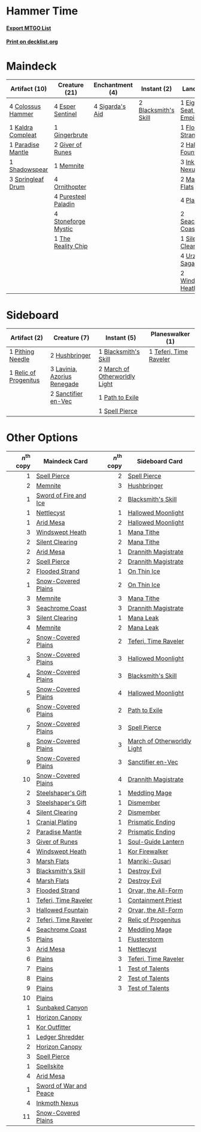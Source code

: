 # Hammer Time

#### [Export MTGO List](../collection/Hammer%20Time/Hammer%20Time.txt)
#### [Print on decklist.org](http://decklist.org/?deckmain=2%09Blacksmith's%20Skill%0A4%09Colossus%20Hammer%0A1%09Eiganjo,%20Seat%20of%20the%20Empire%0A4%09Esper%20Sentinel%0A1%09Flooded%20Strand%0A1%09Gingerbrute%0A2%09Giver%20of%20Runes%0A2%09Hallowed%20Fountain%0A3%09Inkmoth%20Nexus%0A1%09Kaldra%20Compleat%0A2%09Marsh%20Flats%0A1%09Memnite%0A4%09Ornithopter%0A1%09Paradise%20Mantle%0A4%09Plains%0A4%09Puresteel%20Paladin%0A2%09Seachrome%20Coast%0A1%09Shadowspear%0A4%09Sigarda's%20Aid%0A1%09Silent%20Clearing%0A3%09Springleaf%20Drum%0A1%09Steelshaper's%20Gift%0A4%09Stoneforge%20Mystic%0A1%09The%20Reality%20Chip%0A4%09Urza's%20Saga%0A2%09Windswept%20Heath&deckside=1%09Blacksmith's%20Skill%0A2%09Hushbringer%0A3%09Lavinia,%20Azorius%20Renegade%0A2%09March%20of%20Otherworldly%20Light%0A1%09Path%20to%20Exile%0A1%09Pithing%20Needle%0A1%09Relic%20of%20Progenitus%0A2%09Sanctifier%20en-Vec%0A1%09Spell%20Pierce%0A1%09Teferi,%20Time%20Raveler)
# Maindeck

|                                       Artifact (10)                                        |                                        Creature (21)                                         |                                     Enchantment (4)                                      |                                          Instant (2)                                          |                                               Land (22)                                                |                                         Sorcery (1)                                          |
|--------------------------------------------------------------------------------------------|----------------------------------------------------------------------------------------------|------------------------------------------------------------------------------------------|-----------------------------------------------------------------------------------------------|--------------------------------------------------------------------------------------------------------|----------------------------------------------------------------------------------------------|
|4 [Colossus Hammer](http://gatherer.wizards.com/Pages/Card/Details.aspx?multiverseid=466977)|4 [Esper Sentinel](http://gatherer.wizards.com/Pages/Card/Details.aspx?multiverseid=522088)   |4 [Sigarda's Aid](http://gatherer.wizards.com/Pages/Card/Details.aspx?multiverseid=414333)|2 [Blacksmith's Skill](http://gatherer.wizards.com/Pages/Card/Details.aspx?multiverseid=522082)|1 [Eiganjo, Seat of the Empire](http://gatherer.wizards.com/Pages/Card/Details.aspx?multiverseid=548581)|1 [Steelshaper's Gift](http://gatherer.wizards.com/Pages/Card/Details.aspx?multiverseid=51078)|
|1 [Kaldra Compleat](http://gatherer.wizards.com/Pages/Card/Details.aspx?multiverseid=522303)|1 [Gingerbrute](http://gatherer.wizards.com/Pages/Card/Details.aspx?multiverseid=473181)      |                                                                                          |                                                                                               |1 [Flooded Strand](http://gatherer.wizards.com/Pages/Card/Details.aspx?multiverseid=405098)             |                                                                                              |
|1 [Paradise Mantle](http://gatherer.wizards.com/Pages/Card/Details.aspx?multiverseid=73558) |2 [Giver of Runes](http://gatherer.wizards.com/Pages/Card/Details.aspx?multiverseid=463962)   |                                                                                          |                                                                                               |2 [Hallowed Fountain](http://gatherer.wizards.com/Pages/Card/Details.aspx?multiverseid=97071)           |                                                                                              |
|1 [Shadowspear](http://gatherer.wizards.com/Pages/Card/Details.aspx?multiverseid=476487)    |1 [Memnite](http://gatherer.wizards.com/Pages/Card/Details.aspx?multiverseid=194078)          |                                                                                          |                                                                                               |3 [Inkmoth Nexus](http://gatherer.wizards.com/Pages/Card/Details.aspx?multiverseid=213731)              |                                                                                              |
|3 [Springleaf Drum](http://gatherer.wizards.com/Pages/Card/Details.aspx?multiverseid=378534)|4 [Ornithopter](http://gatherer.wizards.com/Pages/Card/Details.aspx?multiverseid=129665)      |                                                                                          |                                                                                               |2 [Marsh Flats](http://gatherer.wizards.com/Pages/Card/Details.aspx?multiverseid=405101)                |                                                                                              |
|                                                                                            |4 [Puresteel Paladin](http://gatherer.wizards.com/Pages/Card/Details.aspx?multiverseid=227504)|                                                                                          |                                                                                               |4 [Plains](http://gatherer.wizards.com/Pages/Card/Details.aspx?multiverseid=439856)                     |                                                                                              |
|                                                                                            |4 [Stoneforge Mystic](http://gatherer.wizards.com/Pages/Card/Details.aspx?multiverseid=198383)|                                                                                          |                                                                                               |2 [Seachrome Coast](http://gatherer.wizards.com/Pages/Card/Details.aspx?multiverseid=209399)            |                                                                                              |
|                                                                                            |1 [The Reality Chip](http://gatherer.wizards.com/Pages/Card/Details.aspx?multiverseid=548372) |                                                                                          |                                                                                               |1 [Silent Clearing](http://gatherer.wizards.com/Pages/Card/Details.aspx?multiverseid=464195)            |                                                                                              |
|                                                                                            |                                                                                              |                                                                                          |                                                                                               |4 [Urza's Saga](http://gatherer.wizards.com/Pages/Card/Details.aspx?multiverseid=522335)                |                                                                                              |
|                                                                                            |                                                                                              |                                                                                          |                                                                                               |2 [Windswept Heath](http://gatherer.wizards.com/Pages/Card/Details.aspx?multiverseid=405115)            |                                                                                              |


# Sideboard

|                                          Artifact (2)                                          |                                             Creature (7)                                             |                                              Instant (5)                                               |                                        Planeswalker (1)                                         |
|------------------------------------------------------------------------------------------------|------------------------------------------------------------------------------------------------------|--------------------------------------------------------------------------------------------------------|-------------------------------------------------------------------------------------------------|
|1 [Pithing Needle](http://gatherer.wizards.com/Pages/Card/Details.aspx?multiverseid=129526)     |2 [Hushbringer](http://gatherer.wizards.com/Pages/Card/Details.aspx?multiverseid=472980)              |1 [Blacksmith's Skill](http://gatherer.wizards.com/Pages/Card/Details.aspx?multiverseid=522082)         |1 [Teferi, Time Raveler](http://gatherer.wizards.com/Pages/Card/Details.aspx?multiverseid=461148)|
|1 [Relic of Progenitus](http://gatherer.wizards.com/Pages/Card/Details.aspx?multiverseid=174824)|3 [Lavinia, Azorius Renegade](http://gatherer.wizards.com/Pages/Card/Details.aspx?multiverseid=457333)|2 [March of Otherworldly Light](http://gatherer.wizards.com/Pages/Card/Details.aspx?multiverseid=548321)|                                                                                                 |
|                                                                                                |2 [Sanctifier en-Vec](http://gatherer.wizards.com/Pages/Card/Details.aspx?multiverseid=522103)        |1 [Path to Exile](http://gatherer.wizards.com/Pages/Card/Details.aspx?multiverseid=220511)              |                                                                                                 |
|                                                                                                |                                                                                                      |1 [Spell Pierce](http://gatherer.wizards.com/Pages/Card/Details.aspx?multiverseid=425876)               |                                                                                                 |


# Other Options

|*n*<sup>th</sup> copy|                                          Maindeck Card                                          |*n*<sup>th</sup> copy|                                            Sideboard Card                                            |
|--------------------:|-------------------------------------------------------------------------------------------------|--------------------:|------------------------------------------------------------------------------------------------------|
|                    1|[Spell Pierce](http://gatherer.wizards.com/Pages/Card/Details.aspx?multiverseid=425876)          |                    2|[Spell Pierce](http://gatherer.wizards.com/Pages/Card/Details.aspx?multiverseid=425876)               |
|                    2|[Memnite](http://gatherer.wizards.com/Pages/Card/Details.aspx?multiverseid=194078)               |                    3|[Hushbringer](http://gatherer.wizards.com/Pages/Card/Details.aspx?multiverseid=472980)                |
|                    1|[Sword of Fire and Ice](http://gatherer.wizards.com/Pages/Card/Details.aspx?multiverseid=46429)  |                    2|[Blacksmith's Skill](http://gatherer.wizards.com/Pages/Card/Details.aspx?multiverseid=522082)         |
|                    1|[Nettlecyst](http://gatherer.wizards.com/Pages/Card/Details.aspx?multiverseid=522307)            |                    1|[Hallowed Moonlight](http://gatherer.wizards.com/Pages/Card/Details.aspx?multiverseid=398505)         |
|                    1|[Arid Mesa](http://gatherer.wizards.com/Pages/Card/Details.aspx?multiverseid=405092)             |                    2|[Hallowed Moonlight](http://gatherer.wizards.com/Pages/Card/Details.aspx?multiverseid=398505)         |
|                    3|[Windswept Heath](http://gatherer.wizards.com/Pages/Card/Details.aspx?multiverseid=405115)       |                    1|[Mana Tithe](http://gatherer.wizards.com/Pages/Card/Details.aspx?multiverseid=122324)                 |
|                    2|[Silent Clearing](http://gatherer.wizards.com/Pages/Card/Details.aspx?multiverseid=464195)       |                    2|[Mana Tithe](http://gatherer.wizards.com/Pages/Card/Details.aspx?multiverseid=122324)                 |
|                    2|[Arid Mesa](http://gatherer.wizards.com/Pages/Card/Details.aspx?multiverseid=405092)             |                    1|[Drannith Magistrate](http://gatherer.wizards.com/Pages/Card/Details.aspx?multiverseid=479531)        |
|                    2|[Spell Pierce](http://gatherer.wizards.com/Pages/Card/Details.aspx?multiverseid=425876)          |                    2|[Drannith Magistrate](http://gatherer.wizards.com/Pages/Card/Details.aspx?multiverseid=479531)        |
|                    2|[Flooded Strand](http://gatherer.wizards.com/Pages/Card/Details.aspx?multiverseid=405098)        |                    1|[On Thin Ice](http://gatherer.wizards.com/Pages/Card/Details.aspx?multiverseid=463969)                |
|                    1|[Snow-Covered Plains](http://gatherer.wizards.com/Pages/Card/Details.aspx?multiverseid=121267)   |                    2|[On Thin Ice](http://gatherer.wizards.com/Pages/Card/Details.aspx?multiverseid=463969)                |
|                    3|[Memnite](http://gatherer.wizards.com/Pages/Card/Details.aspx?multiverseid=194078)               |                    3|[Mana Tithe](http://gatherer.wizards.com/Pages/Card/Details.aspx?multiverseid=122324)                 |
|                    3|[Seachrome Coast](http://gatherer.wizards.com/Pages/Card/Details.aspx?multiverseid=209399)       |                    3|[Drannith Magistrate](http://gatherer.wizards.com/Pages/Card/Details.aspx?multiverseid=479531)        |
|                    3|[Silent Clearing](http://gatherer.wizards.com/Pages/Card/Details.aspx?multiverseid=464195)       |                    1|[Mana Leak](http://gatherer.wizards.com/Pages/Card/Details.aspx?multiverseid=45242)                   |
|                    4|[Memnite](http://gatherer.wizards.com/Pages/Card/Details.aspx?multiverseid=194078)               |                    2|[Mana Leak](http://gatherer.wizards.com/Pages/Card/Details.aspx?multiverseid=45242)                   |
|                    2|[Snow-Covered Plains](http://gatherer.wizards.com/Pages/Card/Details.aspx?multiverseid=121267)   |                    2|[Teferi, Time Raveler](http://gatherer.wizards.com/Pages/Card/Details.aspx?multiverseid=461148)       |
|                    3|[Snow-Covered Plains](http://gatherer.wizards.com/Pages/Card/Details.aspx?multiverseid=121267)   |                    3|[Hallowed Moonlight](http://gatherer.wizards.com/Pages/Card/Details.aspx?multiverseid=398505)         |
|                    4|[Snow-Covered Plains](http://gatherer.wizards.com/Pages/Card/Details.aspx?multiverseid=121267)   |                    3|[Blacksmith's Skill](http://gatherer.wizards.com/Pages/Card/Details.aspx?multiverseid=522082)         |
|                    5|[Snow-Covered Plains](http://gatherer.wizards.com/Pages/Card/Details.aspx?multiverseid=121267)   |                    4|[Hallowed Moonlight](http://gatherer.wizards.com/Pages/Card/Details.aspx?multiverseid=398505)         |
|                    6|[Snow-Covered Plains](http://gatherer.wizards.com/Pages/Card/Details.aspx?multiverseid=121267)   |                    2|[Path to Exile](http://gatherer.wizards.com/Pages/Card/Details.aspx?multiverseid=220511)              |
|                    7|[Snow-Covered Plains](http://gatherer.wizards.com/Pages/Card/Details.aspx?multiverseid=121267)   |                    3|[Spell Pierce](http://gatherer.wizards.com/Pages/Card/Details.aspx?multiverseid=425876)               |
|                    8|[Snow-Covered Plains](http://gatherer.wizards.com/Pages/Card/Details.aspx?multiverseid=121267)   |                    3|[March of Otherworldly Light](http://gatherer.wizards.com/Pages/Card/Details.aspx?multiverseid=548321)|
|                    9|[Snow-Covered Plains](http://gatherer.wizards.com/Pages/Card/Details.aspx?multiverseid=121267)   |                    3|[Sanctifier en-Vec](http://gatherer.wizards.com/Pages/Card/Details.aspx?multiverseid=522103)          |
|                   10|[Snow-Covered Plains](http://gatherer.wizards.com/Pages/Card/Details.aspx?multiverseid=121267)   |                    4|[Drannith Magistrate](http://gatherer.wizards.com/Pages/Card/Details.aspx?multiverseid=479531)        |
|                    2|[Steelshaper's Gift](http://gatherer.wizards.com/Pages/Card/Details.aspx?multiverseid=51078)     |                    1|[Meddling Mage](http://gatherer.wizards.com/Pages/Card/Details.aspx?multiverseid=179547)              |
|                    3|[Steelshaper's Gift](http://gatherer.wizards.com/Pages/Card/Details.aspx?multiverseid=51078)     |                    1|[Dismember](http://gatherer.wizards.com/Pages/Card/Details.aspx?multiverseid=382182)                  |
|                    4|[Silent Clearing](http://gatherer.wizards.com/Pages/Card/Details.aspx?multiverseid=464195)       |                    2|[Dismember](http://gatherer.wizards.com/Pages/Card/Details.aspx?multiverseid=382182)                  |
|                    1|[Cranial Plating](http://gatherer.wizards.com/Pages/Card/Details.aspx?multiverseid=51184)        |                    1|[Prismatic Ending](http://gatherer.wizards.com/Pages/Card/Details.aspx?multiverseid=522101)           |
|                    2|[Paradise Mantle](http://gatherer.wizards.com/Pages/Card/Details.aspx?multiverseid=73558)        |                    2|[Prismatic Ending](http://gatherer.wizards.com/Pages/Card/Details.aspx?multiverseid=522101)           |
|                    3|[Giver of Runes](http://gatherer.wizards.com/Pages/Card/Details.aspx?multiverseid=463962)        |                    1|[Soul-Guide Lantern](http://gatherer.wizards.com/Pages/Card/Details.aspx?multiverseid=476488)         |
|                    4|[Windswept Heath](http://gatherer.wizards.com/Pages/Card/Details.aspx?multiverseid=405115)       |                    1|[Kor Firewalker](http://gatherer.wizards.com/Pages/Card/Details.aspx?multiverseid=442010)             |
|                    3|[Marsh Flats](http://gatherer.wizards.com/Pages/Card/Details.aspx?multiverseid=405101)           |                    1|[Manriki-Gusari](http://gatherer.wizards.com/Pages/Card/Details.aspx?multiverseid=74158)              |
|                    3|[Blacksmith's Skill](http://gatherer.wizards.com/Pages/Card/Details.aspx?multiverseid=522082)    |                    1|[Destroy Evil](http://gatherer.wizards.com/Pages/Card/Details.aspx?multiverseid=574497)               |
|                    4|[Marsh Flats](http://gatherer.wizards.com/Pages/Card/Details.aspx?multiverseid=405101)           |                    2|[Destroy Evil](http://gatherer.wizards.com/Pages/Card/Details.aspx?multiverseid=574497)               |
|                    3|[Flooded Strand](http://gatherer.wizards.com/Pages/Card/Details.aspx?multiverseid=405098)        |                    1|[Orvar, the All-Form](http://gatherer.wizards.com/Pages/Card/Details.aspx?multiverseid=503678)        |
|                    1|[Teferi, Time Raveler](http://gatherer.wizards.com/Pages/Card/Details.aspx?multiverseid=461148)  |                    1|[Containment Priest](http://gatherer.wizards.com/Pages/Card/Details.aspx?multiverseid=389470)         |
|                    3|[Hallowed Fountain](http://gatherer.wizards.com/Pages/Card/Details.aspx?multiverseid=97071)      |                    2|[Orvar, the All-Form](http://gatherer.wizards.com/Pages/Card/Details.aspx?multiverseid=503678)        |
|                    2|[Teferi, Time Raveler](http://gatherer.wizards.com/Pages/Card/Details.aspx?multiverseid=461148)  |                    2|[Relic of Progenitus](http://gatherer.wizards.com/Pages/Card/Details.aspx?multiverseid=174824)        |
|                    4|[Seachrome Coast](http://gatherer.wizards.com/Pages/Card/Details.aspx?multiverseid=209399)       |                    2|[Meddling Mage](http://gatherer.wizards.com/Pages/Card/Details.aspx?multiverseid=179547)              |
|                    5|[Plains](http://gatherer.wizards.com/Pages/Card/Details.aspx?multiverseid=439856)                |                    1|[Flusterstorm](http://gatherer.wizards.com/Pages/Card/Details.aspx?multiverseid=228255)               |
|                    3|[Arid Mesa](http://gatherer.wizards.com/Pages/Card/Details.aspx?multiverseid=405092)             |                    1|[Nettlecyst](http://gatherer.wizards.com/Pages/Card/Details.aspx?multiverseid=522307)                 |
|                    6|[Plains](http://gatherer.wizards.com/Pages/Card/Details.aspx?multiverseid=439856)                |                    3|[Teferi, Time Raveler](http://gatherer.wizards.com/Pages/Card/Details.aspx?multiverseid=461148)       |
|                    7|[Plains](http://gatherer.wizards.com/Pages/Card/Details.aspx?multiverseid=439856)                |                    1|[Test of Talents](http://gatherer.wizards.com/Pages/Card/Details.aspx?multiverseid=513536)            |
|                    8|[Plains](http://gatherer.wizards.com/Pages/Card/Details.aspx?multiverseid=439856)                |                    2|[Test of Talents](http://gatherer.wizards.com/Pages/Card/Details.aspx?multiverseid=513536)            |
|                    9|[Plains](http://gatherer.wizards.com/Pages/Card/Details.aspx?multiverseid=439856)                |                    3|[Test of Talents](http://gatherer.wizards.com/Pages/Card/Details.aspx?multiverseid=513536)            |
|                   10|[Plains](http://gatherer.wizards.com/Pages/Card/Details.aspx?multiverseid=439856)                |                     |                                                                                                      |
|                    1|[Sunbaked Canyon](http://gatherer.wizards.com/Pages/Card/Details.aspx?multiverseid=464196)       |                     |                                                                                                      |
|                    1|[Horizon Canopy](http://gatherer.wizards.com/Pages/Card/Details.aspx?multiverseid=409571)        |                     |                                                                                                      |
|                    1|[Kor Outfitter](http://gatherer.wizards.com/Pages/Card/Details.aspx?multiverseid=189637)         |                     |                                                                                                      |
|                    1|[Ledger Shredder](http://gatherer.wizards.com/Pages/Card/Details.aspx?multiverseid=555247)       |                     |                                                                                                      |
|                    2|[Horizon Canopy](http://gatherer.wizards.com/Pages/Card/Details.aspx?multiverseid=409571)        |                     |                                                                                                      |
|                    3|[Spell Pierce](http://gatherer.wizards.com/Pages/Card/Details.aspx?multiverseid=425876)          |                     |                                                                                                      |
|                    1|[Spellskite](http://gatherer.wizards.com/Pages/Card/Details.aspx?multiverseid=397743)            |                     |                                                                                                      |
|                    4|[Arid Mesa](http://gatherer.wizards.com/Pages/Card/Details.aspx?multiverseid=405092)             |                     |                                                                                                      |
|                    1|[Sword of War and Peace](http://gatherer.wizards.com/Pages/Card/Details.aspx?multiverseid=425822)|                     |                                                                                                      |
|                    4|[Inkmoth Nexus](http://gatherer.wizards.com/Pages/Card/Details.aspx?multiverseid=213731)         |                     |                                                                                                      |
|                   11|[Snow-Covered Plains](http://gatherer.wizards.com/Pages/Card/Details.aspx?multiverseid=121267)   |                     |                                                                                                      |

